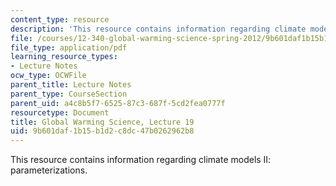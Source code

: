 ```yaml
---
content_type: resource
description: 'This resource contains information regarding climate models II: parameterizations.'
file: /courses/12-340-global-warming-science-spring-2012/9b601daf1b15b1d2c8dc47b0262962b8_MIT12_340S12_lec19.pdf
file_type: application/pdf
learning_resource_types:
- Lecture Notes
ocw_type: OCWFile
parent_title: Lecture Notes
parent_type: CourseSection
parent_uid: a4c8b5f7-6525-87c3-687f-5cd2fea0777f
resourcetype: Document
title: Global Warming Science, Lecture 19
uid: 9b601daf-1b15-b1d2-c8dc-47b0262962b8
---
```

This resource contains information regarding climate models II: parameterizations.

